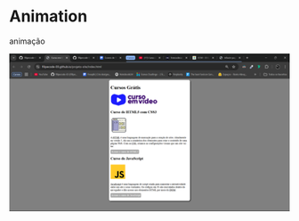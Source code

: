 # Animation
animação

![image](https://github.com/filipecode-03/Animation/blob/main/Captura%20de%20tela%202025-03-21%20095133.png)
